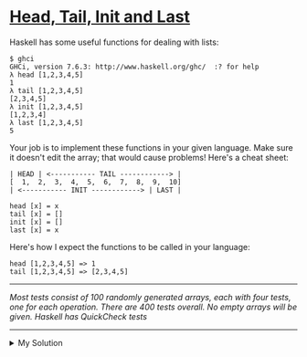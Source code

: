 # [Head, Tail, Init and Last](https://www.codewars.com/kata/54592a5052756d5c5d0009c3)

Haskell has some useful functions for dealing with lists:

    $ ghci
    GHCi, version 7.6.3: http://www.haskell.org/ghc/  :? for help
    λ head [1,2,3,4,5]
    1
    λ tail [1,2,3,4,5]
    [2,3,4,5]
    λ init [1,2,3,4,5]
    [1,2,3,4]
    λ last [1,2,3,4,5]
    5

Your job is to implement these functions in your given language. Make sure it doesn't edit the array; that would cause problems! Here's a cheat sheet:

    | HEAD | <----------- TAIL ------------> |
    [  1,  2,  3,  4,  5,  6,  7,  8,  9,  10]
    | <----------- INIT ------------> | LAST |

    head [x] = x
    tail [x] = []
    init [x] = []
    last [x] = x

Here's how I expect the functions to be called in your language:

    head [1,2,3,4,5] => 1
    tail [1,2,3,4,5] => [2,3,4,5]

---

_Most tests consist of 100 randomly generated arrays, each with four tests, one for each operation. There are 400 tests overall. No empty arrays will be given. Haskell has QuickCheck tests_

---

<details><summary>My Solution</summary>

```js
const head = arr => arr[0]

const tail = arr => arr.slice(1)

const init = arr => arr.slice(0, arr.length - 1)

const last = arr => arr[arr.length - 1]
```

</details>
